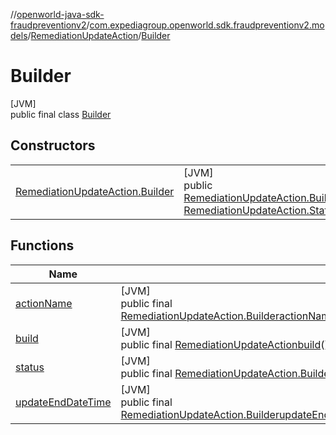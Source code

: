 //[openworld-java-sdk-fraudpreventionv2](../../../../index.md)/[com.expediagroup.openworld.sdk.fraudpreventionv2.models](../../index.md)/[RemediationUpdateAction](../index.md)/[Builder](index.md)

# Builder

[JVM]\
public final class [Builder](index.md)

## Constructors

| | |
|---|---|
| [RemediationUpdateAction.Builder](-remediation-update-action.-builder.md) | [JVM]<br>public [RemediationUpdateAction.Builder](index.md)[RemediationUpdateAction.Builder](-remediation-update-action.-builder.md)([RemediationUpdateAction.ActionName](../-action-name/index.md)actionName, [RemediationUpdateAction.Status](../-status/index.md)status, [OffsetDateTime](https://docs.oracle.com/javase/8/docs/api/java/time/OffsetDateTime.html)updateEndDateTime) |

## Functions

| Name | Summary |
|---|---|
| [actionName](action-name.md) | [JVM]<br>public final [RemediationUpdateAction.Builder](index.md)[actionName](action-name.md)([RemediationUpdateAction.ActionName](../-action-name/index.md)actionName) |
| [build](build.md) | [JVM]<br>public final [RemediationUpdateAction](../index.md)[build](build.md)() |
| [status](status.md) | [JVM]<br>public final [RemediationUpdateAction.Builder](index.md)[status](status.md)([RemediationUpdateAction.Status](../-status/index.md)status) |
| [updateEndDateTime](update-end-date-time.md) | [JVM]<br>public final [RemediationUpdateAction.Builder](index.md)[updateEndDateTime](update-end-date-time.md)([OffsetDateTime](https://docs.oracle.com/javase/8/docs/api/java/time/OffsetDateTime.html)updateEndDateTime) |
